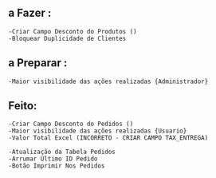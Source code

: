 ## a Fazer : 
    -Criar Campo Desconto do Produtos ()
    -Bloquear Duplicidade de Clientes
## a Preparar : 
    -Maior visibilidade das ações realizadas {Administrador}
## Feito: 
    -Criar Campo Desconto do Pedidos ()
    -Maior visibilidade das ações realizadas {Usuario}
    -Valor Total Excel (INCORRETO - CRIAR CAMPO TAX_ENTREGA)
    
    -Atualização da Tabela Pedidos
    -Arrumar Ultimo ID Pedido
    -Botão Imprimir Nos Pedidos